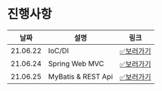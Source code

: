 # 진행사항

| 날짜     | 설명           | 링크                                                                                        |
| -------- | -------------- | ------------------------------------------------------------------------------------------- |
| 21.06.22 | IoC/DI         | [✅보러가기](21.06.22.md) |
| 21.06.24 | Spring Web MVC | [✅보러가기](21.06.24.md) |
| 21.06.25 | MyBatis & REST Api | [✅보러가기](21.06.25.md)   |

